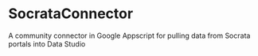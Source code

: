 # SocrataConnector
A community connector in Google Appscript for pulling data from Socrata portals into Data Studio

